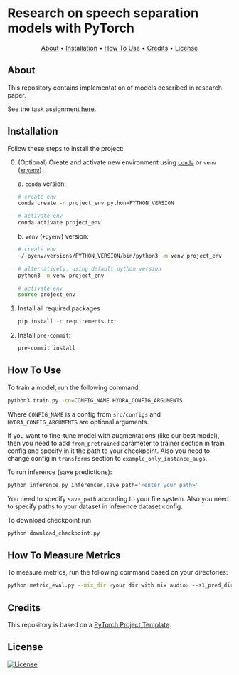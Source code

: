# Research on speech separation models with PyTorch

<p align="center">
  <a href="#about">About</a> •
  <a href="#installation">Installation</a> •
  <a href="#how-to-use">How To Use</a> •
  <a href="#credits">Credits</a> •
  <a href="#license">License</a>
</p>

## About

This repository contains implementation of models described in research paper.

See the task assignment [here](https://github.com/markovka17/dla/tree/2024/project_avss).

## Installation

Follow these steps to install the project:

0. (Optional) Create and activate new environment using [`conda`](https://conda.io/projects/conda/en/latest/user-guide/getting-started.html) or `venv` ([`+pyenv`](https://github.com/pyenv/pyenv)).

   a. `conda` version:

   ```bash
   # create env
   conda create -n project_env python=PYTHON_VERSION

   # activate env
   conda activate project_env
   ```

   b. `venv` (`+pyenv`) version:

   ```bash
   # create env
   ~/.pyenv/versions/PYTHON_VERSION/bin/python3 -m venv project_env

   # alternatively, using default python version
   python3 -m venv project_env

   # activate env
   source project_env
   ```

1. Install all required packages

   ```bash
   pip install -r requirements.txt
   ```

2. Install `pre-commit`:
   ```bash
   pre-commit install
   ```

## How To Use

To train a model, run the following command:

```bash
python3 train.py -cn=CONFIG_NAME HYDRA_CONFIG_ARGUMENTS
```

Where `CONFIG_NAME` is a config from `src/configs` and `HYDRA_CONFIG_ARGUMENTS` are optional arguments.

If you want to fine-tune model with augmentations (like our best model), then you need to add `from_pretrained` parameter to trainer section in train config and specify in it the path to your checkpoint. Also you need to change config in `transforms` section to `example_only_instance_augs`.

To run inference (save predictions):

```bash
python inference.py inferencer.save_path='<enter your path>'
```

You need to specify `save_path` according to your file system. Also you need to specify paths to your dataset in inference dataset config.

To download checkpoint run

```bash
python download_checkpoint.py
```

## How To Measure Metrics

To measure metrics, run the following command based on your directories:

```bash
python metric_eval.py --mix_dir <your dir with mix audio> --s1_pred_dir <your dir with s1 predictions> --s2_pred_dir <your dir with s2 predictions> --s1_gt_dir <your dir with real s1> --s2_gt_dir <your dir with real s2>
```

## Credits

This repository is based on a [PyTorch Project Template](https://github.com/Blinorot/pytorch_project_template).

## License

[![License](https://img.shields.io/badge/license-MIT-blue.svg)](/LICENSE)

